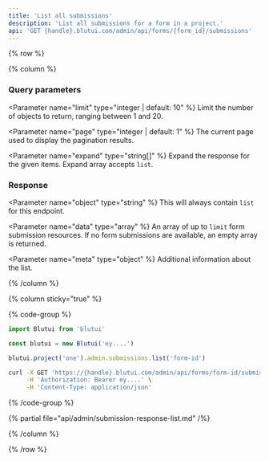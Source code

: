 ```yaml
---
title: 'List all submissions'
description: 'List all submissions for a form in a project.'
api: 'GET {handle}.blutui.com/admin/api/forms/{form_id}/submissions'
---
```


{% row %}

{% column %}
### Query parameters

<Parameter name="limit" type="integer | default: 10" %}
Limit the number of objects to return, ranging between 1 and 20.
</Parameter>

<Parameter name="page" type="integer | default: 1" %}
The current page used to display the pagination results.
</Parameter>

<Parameter name="expand" type="string[]" %}
Expand the response for the given items. Expand array accepts `list`.
</Parameter>

### Response

<Parameter name="object" type="string" %}
This will always contain `list` for this endpoint.
</Parameter>

<Parameter name="data" type="array" %}
An array of up to `limit` form submission resources. If no form submissions are available, an empty array is returned.
</Parameter>

<Parameter name="meta" type="object" %}
Additional information about the list.
</Parameter>

{% /column %}

{% column sticky="true" %}

{% code-group %}

```ts {% process=false filename="Node.js" %}
import Blutui from 'blutui'

const blutui = new Blutui('ey....')

blutui.project('one').admin.submissions.list('form-id')
```

```bash {% process=false filename="cURL" %}
curl -X GET 'https://{handle}.blutui.com/admin/api/forms/form-id/submissions' \
     -H 'Authorization: Bearer ey....' \
     -H 'Content-Type: application/json'
```

{% /code-group %}

{% partial file="api/admin/submission-response-list.md" /%}

{% /column %}

{% /row %}
